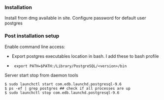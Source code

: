 ### Installation
Install from dmg available in site. Configure password for default user postgres

### Post installation setup

Enable command line access:
  -  Export postgres executables location in bash. I add these to bash profile
  -  ```
      export PATH=$PATH:/Library/PostgreSQL/<version>/bin
     ```
Server start stop from daemon tools 
  ```
  $ sudo launchctl start com.edb.launchd.postgresql-9.6 
  $ ps -ef | grep postgres ## check if all processes are up
  $ sudo launchctl stop com.edb.launchd.postgresql-9.6
  ```
